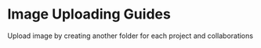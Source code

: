 
# Image Uploading Guides

Upload image by creating another folder for each project and collaborations

